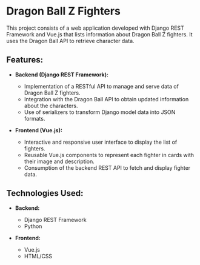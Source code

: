 # Dragon Ball Z Fighters

This project consists of a web application developed with Django REST Framework and Vue.js that lists information about Dragon Ball Z fighters. It uses the Dragon Ball API to retrieve character data.

## Features:

- **Backend (Django REST Framework):**
  - Implementation of a RESTful API to manage and serve data of Dragon Ball Z fighters.
  - Integration with the Dragon Ball API to obtain updated information about the characters.
  - Use of serializers to transform Django model data into JSON formats.

- **Frontend (Vue.js):**
  - Interactive and responsive user interface to display the list of fighters.
  - Reusable Vue.js components to represent each fighter in cards with their image and description.
  - Consumption of the backend REST API to fetch and display fighter data.

## Technologies Used:

- **Backend:**
  - Django REST Framework
  - Python

- **Frontend:**
  - Vue.js
  - HTML/CSS
